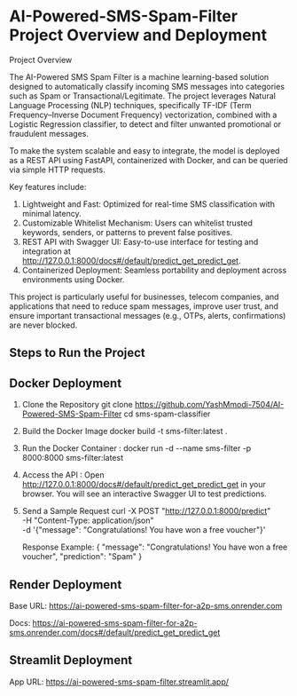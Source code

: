 # AI-Powered-SMS-Spam-Filter Project Overview and Deployment 
Project Overview

The AI-Powered SMS Spam Filter is a machine learning-based solution designed to automatically classify incoming SMS messages into categories such as Spam or Transactional/Legitimate. The project leverages Natural Language Processing (NLP) techniques, specifically TF-IDF (Term Frequency–Inverse Document Frequency) vectorization, combined with a Logistic Regression classifier, to detect and filter unwanted promotional or fraudulent messages.

To make the system scalable and easy to integrate, the model is deployed as a REST API using FastAPI, containerized with Docker, and can be queried via simple HTTP requests.

Key features include:

1. Lightweight and Fast: Optimized for real-time SMS classification with minimal latency.
2. Customizable Whitelist Mechanism: Users can whitelist trusted keywords, senders, or patterns to prevent false positives.
3. REST API with Swagger UI: Easy-to-use interface for testing and integration at http://127.0.0.1:8000/docs#/default/predict_get_predict_get.
4. Containerized Deployment: Seamless portability and deployment across environments using Docker.

This project is particularly useful for businesses, telecom companies, and applications that need to reduce spam messages, improve user trust, and ensure important transactional messages (e.g., OTPs, alerts, confirmations) are never blocked.

## Steps to Run the Project 
## Docker Deployment

1. Clone the Repository
git clone https://github.com/YashMmodi-7504/AI-Powered-SMS-Spam-Filter
cd sms-spam-classifier

2. Build the Docker Image
docker build -t sms-filter:latest .

3. Run the Docker Container :
docker run -d --name sms-filter -p 8000:8000 sms-filter:latest

4. Access the API :
Open http://127.0.0.1:8000/docs#/default/predict_get_predict_get
 in your browser.
You will see an interactive Swagger UI to test predictions.

5. Send a Sample Request
curl -X POST "http://127.0.0.1:8000/predict" \
-H "Content-Type: application/json" \
-d '{"message": "Congratulations! You have won a free voucher"}'

   Response Example:
  {
    "message": "Congratulations! You have won a free voucher",
    "prediction": "Spam"
  }

## Render Deployment
Base URL: https://ai-powered-sms-spam-filter-for-a2p-sms.onrender.com

Docs: https://ai-powered-sms-spam-filter-for-a2p-sms.onrender.com/docs#/default/predict_get_predict_get

## Streamlit Deployment
App URL: https://ai-powered-sms-spam-filter.streamlit.app/
